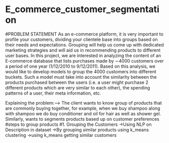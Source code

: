 # E_commerce_customer_segmentation

#PROBLEM STATEMENT
  As an e-commerce platform, it is very important to profile your customers, dividing your clientele base into groups based on their needs and expectations. Grouping will help us come up with dedicated marketing strategies and will aid us in recommending products to different user bases. In this project, we are interested in analyzing the content of an E-commerce database that lists purchases made by ∼4000 customers over a period of one year (1/12/2010 to 9/12/2011). Based on this analysis, we would like to develop models to group the 4000 customers into different buckets. Such a model must take into account the similarity between the products purchased between the users (i.e. a user might purchase 2 different products which are very similar to each other), the spending patterns of a user, their meta information, etc. 

Explaining the problem:-->
The client wants to know group of products that are commonly buying together, for example, when we buy shampoo along with shampoo we do buy conditioner and oil for hair 
as well as shower gel. Similarly, wants to segments products based up on customer preferences 
#steps to group products
#1. Grouping the Customers
  ->Using NLP on Description in dataset
  ->By grouping similar products using k_means clustering
  ->using k_means getting similar customers
